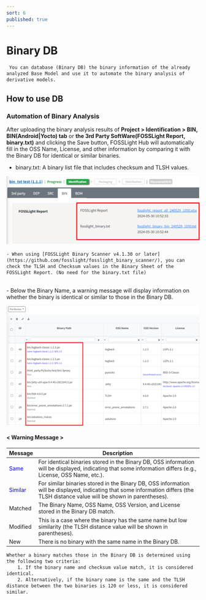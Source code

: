 ```yaml
---
sort: 6
published: true
---
```

# Binary DB
```note
 You can database (Binary DB) the binary information of the already analyzed Base Model and use it to automate the binary analysis of derivative models.
```

## How to use DB
###  Automation of Binary Analysis

After uploading the binary analysis results of **Project > Identification > BIN, BIN(Android|Yocto) tab** or **the 3rd Party SoftWare(FOSSLight Report, binary.txt)** and clicking the Save button, FOSSLight Hub will automatically fill in the OSS Name, License, and other information by comparing it with the Binary DB for identical or similar binaries.
-  binary.txt: A binary list file that includes checksum and TLSH values.

![binarytxt](images/11_upload_binary_txt.PNG)
<br>
```note
- When using [FOSSLight Binary Scanner v4.1.30 or later](https://github.com/fosslight/fosslight_binary_scanner/), you can check the TLSH and Checksum values in the Binary Sheet of the FOSSLight Report. (No need for the binary.txt file)
```

<br>
- Below the Binary Name, a warning message will display information on whether the binary is identical or similar to those in the Binary DB.

![binaryafterupload](images/11_after_upload.PNG)
#### < Warning Message >

| Message | Description |
|---------|------|
|<span style="color:#0000FF">Same</span>| For identical binaries stored in the Binary DB, OSS information will be displayed, indicating that some information differs (e.g., License, OSS Name, etc.).|
|<span style="color:#0000FF">Similar</span>| For similar binaries stored in the Binary DB, OSS information will be displayed, indicating that some information differs (the TLSH distance value will be shown in parentheses).|
|Matched|The Binary Name, OSS Name, OSS Version, and License stored in the Binary DB match.|
|Modified| This is a case where the binary has the same name but low similarity (the TLSH distance value will be shown in parentheses).|
|New|There is no binary with the same name in the Binary DB. |


```note
Whether a binary matches those in the Binary DB is determined using the following two criteria:   
    1. If the binary name and checksum value match, it is considered identical.   
    2. Alternatively, if the binary name is the same and the TLSH distance between the two binaries is 120 or less, it is considered similar. 
```
